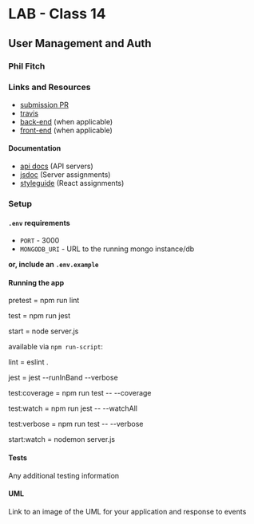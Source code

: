 # LAB - Class 14

## User Management and Auth

### Phil Fitch

### Links and Resources
* [submission PR](https://github.com/philfitch-401-advanced-javascript/lab-class14-user-management-and-auth/pull/1)
* [travis](https://travis-ci.com/philfitch-401-advanced-javascript/lab-class14-user-management-and-auth)
* [back-end](http://xyz.com) (when applicable)
* [front-end](http://xyz.com) (when applicable)

#### Documentation
* [api docs](http://xyz.com) (API servers)
* [jsdoc](http://xyz.com) (Server assignments)
* [styleguide](http://xyz.com) (React assignments)

### Setup
#### `.env` requirements
* `PORT` - 3000
* `MONGODB_URI` - URL to the running mongo instance/db

**or, include an `.env.example`**

#### Running the app


  pretest = npm run lint

  test = npm run jest

  start = node server.js


available via `npm run-script`:

  lint = eslint .

  jest = jest --runInBand --verbose

  test:coverage = npm run test -- --coverage

  test:watch = npm run jest -- --watchAll

  test:verbose = npm run test -- --verbose

  start:watch = nodemon server.js
  

#### Tests
Any additional testing information

#### UML
Link to an image of the UML for your application and response to events


